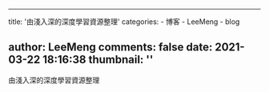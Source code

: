 
---
title: '由淺入深的深度學習資源整理'
categories: 
    - 博客
    - LeeMeng
    - blog

author: LeeMeng
comments: false
date: 2021-03-22 18:16:38
thumbnail: ''
---

<div>   
由淺入深的深度學習資源整理  
</div>
            